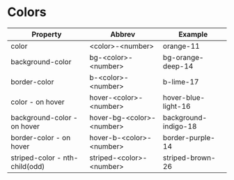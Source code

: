 # Colors


| Property |Abbrev| Example |
|----------|--------|--------|
| color | &lt;color&gt;-&lt;number&gt; | orange-11 |
| background-color | bg-&lt;color&gt;-&lt;number&gt; | bg-orange-deep-14 |
| border-color |  b-&lt;color&gt;-&lt;number&gt; | b-lime-17 |
| color - on hover |  hover-&lt;color&gt;-&lt;number&gt; |  hover-blue-light-16 |
| background-color - on hover |  hover-bg-&lt;color&gt;-&lt;number&gt; | background-indigo-18 |
| border-color - on hover | hover-b-&lt;color&gt;-&lt;number&gt; | border-purple-14 |
| striped-color - nth-child(odd) | striped-&lt;color&gt;-&lt;number&gt; | striped-brown-26 |

